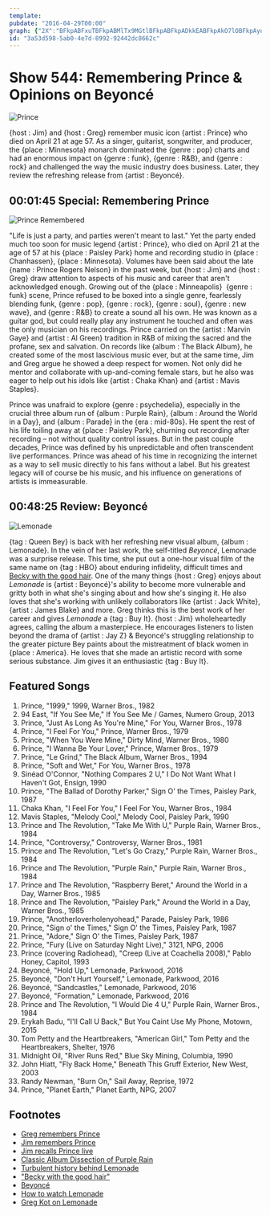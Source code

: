 ```yaml
---
template: 
pubdate: "2016-04-29T00:00"
graph: {"2X":"BFkpABFxuTBFkpABMlTx9MGtlBFkpABFkpADkkEABFkpAkO7lOBFkpAyuClkBFkpAd1fXyBFkpABGSb8BFkpAhohR3BFkpAL3OkFBFkpABL7dYBFkpACFpHQBFkpAnIMA1BFkpAoxPJ1Xgsggd1fXyONnSZXgsggONnSZkO7lOBoMYwoxPJ1BoMYwnIMA1BoMYwCFpHQ","28P":"97qipRFv5IRFv5ItyqdM97qipBHm1G97qipX6cfd97qipRFv5I"}
id: "3a53d598-5ab0-4e7d-8992-92442dc8662c"
---
```






# Show 544: Remembering Prince & Opinions on Beyoncé

![Prince](https://static.soundopinions.org/images/2016/prince_web.jpg)

{host : Jim} and {host : Greg} remember music icon {artist : Prince} who died on April 21 at age 57. As a singer, guitarist, songwriter, and producer, the {place : Minnesota} monarch dominated the {genre : pop} charts and had an enormous impact on {genre : funk}, {genre : R&B}, and {genre : rock} and challenged the way the music industry does business. Later, they review the refreshing release from {artist : Beyoncé}.



## 00:01:45 Special: Remembering Prince

![Prince Remembered](https://static.soundopinions.org/assets/544/2X0.jpg)

"Life is just a party, and parties weren't meant to last." Yet the party ended much too soon for music legend {artist : Prince}, who died on April 21 at the age of 57 at his {place : Paisley Park} home and recording studio in {place : Chanhassen}, {place : Minnesota}. Volumes have been said about the late {name : Prince Rogers Nelson} in the past week, but {host : Jim} and {host : Greg} draw attention to aspects of his music and career that aren't acknowledged enough. Growing out of the {place : Minneapolis}  {genre : funk} scene, Prince refused to be boxed into a single genre, fearlessly blending funk, {genre : pop}, {genre : rock}, {genre : soul}, {genre : new wave}, and {genre : R&B} to create a sound all his own. He was known as a guitar god, but could really play any instrument he touched and often was the only musician on his recordings. Prince carried on the {artist : Marvin Gaye} and {artist : Al Green} tradition in R&B of mixing the sacred and the profane, sex and salvation. On records like {album : The Black Album}, he created some of the most lascivious music ever, but at the same time, Jim and Greg argue he showed a deep respect for women. Not only did he mentor and collaborate with up-and-coming female stars, but he also was eager to help out his idols like {artist : Chaka Khan} and {artist : Mavis Staples}.

Prince was unafraid to explore {genre : psychedelia}, especially in the crucial three album run of {album : Purple Rain}, {album : Around the World in a Day}, and {album : Parade} in the {era : mid-80s}. He spent the rest of his life toiling away at {place : Paisley Park}, churning out recording after recording – not without quality control issues. But in the past couple decades, Prince was defined by his unpredictable and often transcendent live performances. Prince was ahead of his time in recognizing the internet as a way to sell music directly to his fans without a label. But his greatest legacy will of course be his music, and his influence on generations of artists is immeasurable.



## 00:48:25 Review: Beyoncé

![Lemonade](https://static.soundopinions.org/assets/544/28P0.jpg)

{tag : Queen Bey} is back with her refreshing new visual album, {album : Lemonade}. In the vein of her last work, the self-titled *Beyoncé*, Lemonade was a surprise release. This time, she put out a one-hour visual film of the same name on {tag : HBO} about enduring infidelity, difficult times and [Becky with the good hair](http://www.nbcnews.com/pop-culture/music/beyonces-lemonade-who-becky-good-hair-n561531). One of the many things {host : Greg} enjoys about *Lemonade* is {artist : Beyoncé}'s ability to become more vulnerable and gritty both in what she's singing about and how she's singing it. He also loves that she's working with unlikely collaborators like {artist : Jack White}, {artist : James Blake} and more. Greg thinks this is the best work of her career and gives *Lemonade* a {tag : Buy It}. {host : Jim} wholeheartedly agrees, calling the album a masterpiece. He encourages listeners to listen beyond the drama of {artist : Jay Z} & Beyoncé's struggling relationship to the greater picture Bey paints about the mistreatment of black women in {place : America}. He loves that she made an artistic record with some serious substance. Jim gives it an enthusiastic {tag : Buy It}.



## Featured Songs

1. Prince, "1999," 1999, Warner Bros., 1982
2. 94 East, "If You See Me," If You See Me / Games, Numero Group, 2013
3. Prince, "Just As Long As You're Mine," For You, Warner Bros., 1978
4. Prince, "I Feel For You," Prince, Warner Bros., 1979
5. Prince, "When You Were Mine," Dirty Mind, Warner Bros., 1980
6. Prince, "I Wanna Be Your Lover," Prince, Warner Bros., 1979
7. Prince, "Le Grind," The Black Album, Warner Bros., 1994
8. Prince, "Soft and Wet," For You, Warner Bros., 1978
9. Sinéad O'Connor, "Nothing Compares 2 U," I Do Not Want What I Haven't Got, Ensign, 1990
10. Prince, "The Ballad of Dorothy Parker," Sign O' the Times, Paisley Park, 1987
11. Chaka Khan, "I Feel For You," I Feel For You, Warner Bros., 1984
12. Mavis Staples, "Melody Cool," Melody Cool, Paisley Park, 1990
13. Prince and The Revolution, "Take Me With U," Purple Rain, Warner Bros., 1984
14. Prince, "Controversy," Controversy, Warner Bros., 1981
15. Prince and The Revolution, "Let's Go Crazy," Purple Rain, Warner Bros., 1984
16. Prince and The Revolution, "Purple Rain," Purple Rain, Warner Bros., 1984
17. Prince and The Revolution, "Raspberry Beret," Around the World in a Day, Warner Bros., 1985
18. Prince and The Revolution, "Paisley Park," Around the World in a Day, Warner Bros., 1985
19. Prince, "Anotherloverholenyohead," Parade, Paisley Park, 1986
20. Prince, "Sign o' the Times," Sign O' the Times, Paisley Park, 1987
21. Prince, "Adore," Sign O' the Times, Paisley Park, 1987
22. Prince, "Fury (Live on Saturday Night Live)," 3121, NPG, 2006
23. Prince (covering Radiohead), "Creep (Live at Coachella 2008)," Pablo Honey, Capitol, 1993
24. Beyoncé, "Hold Up," Lemonade, Parkwood, 2016
25. Beyoncé, "Don't Hurt Yourself," Lemonade, Parkwood, 2016
26. Beyoncé, "Sandcastles," Lemonade, Parkwood, 2016
27. Beyoncé, "Formation," Lemonade, Parkwood, 2016
28. Prince and The Revolution, "I Would Die 4 U," Purple Rain, Warner Bros., 1984
29. Erykah Badu, "I'll Call U Back," But You Caint Use My Phone, Motown, 2015
30. Tom Petty and the Heartbreakers, "American Girl," Tom Petty and the Heartbreakers, Shelter, 1976
31. Midnight Oil, "River Runs Red," Blue Sky Mining, Columbia, 1990
32. John Hiatt, "Fly Back Home," Beneath This Gruff Exterior, New West, 2003
33. Randy Newman, "Burn On," Sail Away, Reprise, 1972
34. Prince, "Planet Earth," Planet Earth, NPG, 2007



## Footnotes

- [Greg remembers Prince](http://www.chicagotribune.com/entertainment/music/ct-prince-dead-appreciation-20160421-column.html)
- [Jim remembers Prince](https://www.wbez.org/shows/jim-derogatis/prince-the-paisley-wonder-is-gone-but-the-influence-will-endure-and-the-music-is-immortal/05a60ddf-92ae-4c64-ad6c-729e4d210964)
- [Jim recalls Prince live](https://www.wbez.org/shows/jim-derogatis/how-many-of-these-prince-shows-did-you-see/4f18dd91-86db-4c0e-bc91-0fce2443892a)
- [Classic Album Dissection of Purple Rain](/show/191)
- [Turbulent history behind Lemonade](http://www.thedailybeast.com/articles/2016/04/25/beyonce-s-lemonade-mystery-the-turbulent-history-of-jay-z-rachel-roy-and-damon-dash.html)
- ["Becky with the good hair"](http://www.nbcnews.com/pop-culture/music/beyonces-lemonade-who-becky-good-hair-n561531)
- [Beyoncé](http://www.beyonce.com/)
- [How to watch Lemonade](http://www.huffingtonpost.com/gobankingrates/beyonces-lemonade-on-hbo_b_9723462.html)
- [Greg Kot on Lemonade](http://www.chicagotribune.com/entertainment/music/kot/ct-beyonce-lemonade-album-review-20160424-column.html)